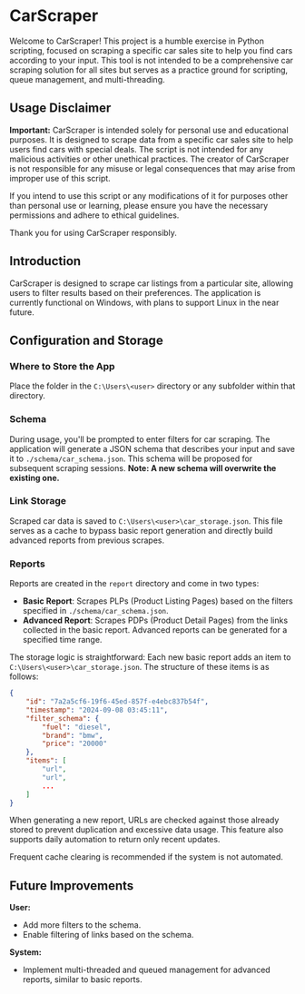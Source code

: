 # CarScraper

Welcome to CarScraper! This project is a humble exercise in Python scripting, focused on scraping a specific car sales site to help you find cars according to your input. This tool is not intended to be a comprehensive car scraping solution for all sites but serves as a practice ground for scripting, queue management, and multi-threading.

## Usage Disclaimer

**Important:** CarScraper is intended solely for personal use and educational purposes. It is designed to scrape data from a specific car sales site to help users find cars with special deals. The script is not intended for any malicious activities or other unethical practices. The creator of CarScraper is not responsible for any misuse or legal consequences that may arise from improper use of this script.

If you intend to use this script or any modifications of it for purposes other than personal use or learning, please ensure you have the necessary permissions and adhere to ethical guidelines.

Thank you for using CarScraper responsibly.

## Introduction

CarScraper is designed to scrape car listings from a particular site, allowing users to filter results based on their preferences. The application is currently functional on Windows, with plans to support Linux in the near future.

## Configuration and Storage

### Where to Store the App

Place the folder in the `C:\Users\<user>` directory or any subfolder within that directory.

### Schema

During usage, you'll be prompted to enter filters for car scraping. The application will generate a JSON schema that describes your input and save it to `./schema/car_schema.json`. This schema will be proposed for subsequent scraping sessions. **Note: A new schema will overwrite the existing one.**

### Link Storage

Scraped car data is saved to `C:\Users\<user>\car_storage.json`. This file serves as a cache to bypass basic report generation and directly build advanced reports from previous scrapes. 

### Reports

Reports are created in the `report` directory and come in two types:

* **Basic Report**: Scrapes PLPs (Product Listing Pages) based on the filters specified in `./schema/car_schema.json`.
* **Advanced Report**: Scrapes PDPs (Product Detail Pages) from the links collected in the basic report. Advanced reports can be generated for a specified time range.

The storage logic is straightforward: Each new basic report adds an item to `C:\Users\<user>\car_storage.json`. The structure of these items is as follows:

```json
{
    "id": "7a2a5cf6-19f6-45ed-857f-e4ebc837b54f",
    "timestamp": "2024-09-08 03:45:11",
    "filter_schema": {
        "fuel": "diesel",
        "brand": "bmw",
        "price": "20000"
    },
    "items": [
        "url",
        "url",
        ...
    ]
}
```
When generating a new report, URLs are checked against those already stored to prevent duplication and excessive data usage. This feature also supports daily automation to return only recent updates.

Frequent cache clearing is recommended if the system is not automated.

## Future Improvements

**User:**
- Add more filters to the schema.
- Enable filtering of links based on the schema.

**System:**
- Implement multi-threaded and queued management for advanced reports, similar to basic reports.
